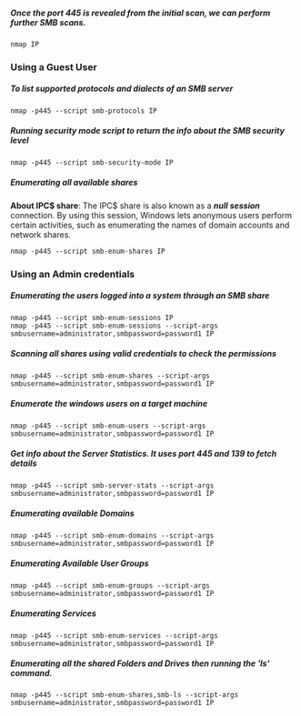 ##### Once the port 445 is revealed from the initial scan, we can perform further SMB scans.
```
nmap IP
```

### Using a Guest User
##### To list supported protocols and dialects of an SMB server
```
nmap -p445 --script smb-protocols IP
```

##### Running security mode script to return the info about the SMB security level
```
nmap -p445 --script smb-security-mode IP
```

##### Enumerating all available shares
**About IPC$ share**: 
The IPC$ share is also known as a ***null session*** connection. By using this session, Windows lets anonymous users perform certain activities, such as enumerating the names of domain accounts and network shares.
```
nmap -p445 --script smb-enum-shares IP
```

### Using an Admin credentials
##### Enumerating the users logged into a system through an SMB share
```
nmap -p445 --script smb-enum-sessions IP
nmap -p445 --script smb-enum-sessions --script-args smbusername=administrator,smbpassword=password1 IP
```

##### Scanning all shares using valid credentials to check the permissions
```
nmap -p445 --script smb-enum-shares --script-args smbusername=administrator,smbpassword=password1 IP
```

##### Enumerate the windows users on a target machine
```
nmap -p445 --script smb-enum-users --script-args smbusername=administrator,smbpassword=password1 IP
```

##### Get info about the Server Statistics. It uses port 445 and 139 to fetch details
```
nmap -p445 --script smb-server-stats --script-args smbusername=administrator,smbpassword=password1 IP
```

##### Enumerating available Domains 
```
nmap -p445 --script smb-enum-domains --script-args smbusername=administrator,smbpassword=password1 IP
```

##### Enumerating Available User Groups 
```
nmap -p445 --script smb-enum-groups --script-args smbusername=administrator,smbpassword=password1 IP
```

##### Enumerating Services
```
nmap -p445 --script smb-enum-services --script-args smbusername=administrator,smbpassword=password1 IP
```

##### Enumerating all the shared Folders and Drives then running the 'ls' command.
```
nmap -p445 --script smb-enum-shares,smb-ls --script-args smbusername=administrator,smbpassword=password1 IP
```
